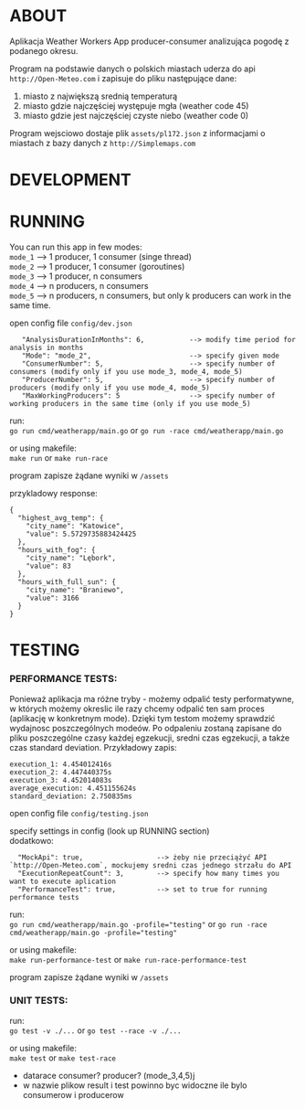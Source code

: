 # ABOUT 

Aplikacja Weather Workers App producer-consumer analizująca pogodę z podanego okresu.

Program na podstawie danych o polskich miastach uderza do api `http://Open-Meteo.com`
i zapisuje do pliku następujące dane:

1. miasto z największą srednią temperaturą
2. miasto gdzie najczęściej występuje mgła (weather code 45)
3. miasto gdzie jest najczęściej czyste niebo (weather code 0)

Program wejsciowo dostaje plik `assets/pl172.json` z informacjami o miastach z bazy danych z `http://Simplemaps.com`

# DEVELOPMENT

# RUNNING

You can run this app in few modes:  
`mode_1` --> 1 producer, 1 consumer (singe thread)  
`mode_2` --> 1 producer, 1 consumer (goroutines)  
`mode_3` --> 1 producer, n consumers  
`mode_4` --> n producers, n consumers  
`mode_5` --> n producers, n consumers, but only k producers can work in the same time.

open config file `config/dev.json`

```
   "AnalysisDurationInMonths": 6,           --> modify time period for analysis in months
   "Mode": "mode_2",                        --> specify given mode
   "ConsumerNumber": 5,                     --> specify number of consumers (modify only if you use mode_3, mode_4, mode_5)
   "ProducerNumber": 5,                     --> specify number of producers (modify only if you use mode_4, mode_5)
   "MaxWorkingProducers": 5                 --> specify number of working producers in the same time (only if you use mode_5)
```

run:  
`go run cmd/weatherapp/main.go` or `go run -race cmd/weatherapp/main.go`

or using makefile:  
`make run` or `make run-race`

program zapisze żądane wyniki w `/assets`   

przykladowy response:
```
{
  "highest_avg_temp": {
    "city_name": "Katowice",
    "value": 5.5729735883424425
  },
  "hours_with_fog": {
    "city_name": "Lębork",
    "value": 83
  },
  "hours_with_full_sun": {
    "city_name": "Braniewo",
    "value": 3166
  }
}
```
# TESTING

### PERFORMANCE TESTS:

Ponieważ aplikacja ma różne tryby - możemy odpalić testy performatywne,  
w których możemy okreslic ile razy chcemy odpalić ten sam proces (aplikację w konkretnym mode).
Dzięki tym testom możemy sprawdzić wydajnosc poszczególnych modeów.
Po odpaleniu zostaną zapisane do pliku poszczególne czasy każdej egzekucji, sredni czas egzekucji, a także czas standard deviation.
Przykładowy zapis:

```
execution_1: 4.454012416s
execution_2: 4.447440375s
execution_3: 4.452014083s
average_execution: 4.451155624s
standard_deviation: 2.750835ms
```

open config file `config/testing.json`  

specify settings in config (look up RUNNING section)  
dodatkowo:

```
  "MockApi": true,                  --> żeby nie przeciążyć API `http://Open-Meteo.com`, mockujemy sredni czas jednego strzału do API
  "ExecutionRepeatCount": 3,        --> specify how many times you want to execute aplication
  "PerformanceTest": true,          --> set to true for running performance tests 
```

run:  
`go run cmd/weatherapp/main.go -profile="testing"` or `go run -race cmd/weatherapp/main.go -profile="testing"`  

or using makefile:  
`make run-performance-test` or `make run-race-performance-test`

program zapisze żądane wyniki w `/assets`  

### UNIT TESTS:
run:  
`go test -v ./...` or `go test --race -v ./...`  

or using makefile:  
`make test` or `make test-race`

- datarace consumer? producer? (mode_3,4,5)j
- w nazwie plikow result i test powinno byc widoczne ile bylo consumerow i producerow